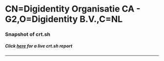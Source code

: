 # CN=Digidentity Organisatie CA - G2,O=Digidentity B.V.,C=NL
### Snapshot of crt.sh
##### Click [here](https://crt.sh/?q=Serial_0C) for a live crt.sh report

---
